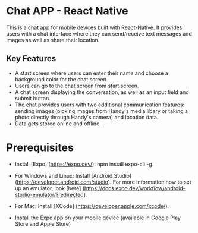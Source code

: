 # Chat APP - React Native

This is a chat app for mobile devices built with React-Native. It provides users with a chat interface where they can send/receive text messages and images as well as share their location.

## Key Features
- A start screen where users can enter their name and choose a background color for the chat screen.
- Users can go to the chat screen from start screen.
- A chat screen displaying the conversation, as well as an input field and submit button.
- The chat provides users with two additional communication features: sending images (picking images from Handy's media libary or taking a photo directly through Handy's camera) and location data.
- Data gets stored online and offline.

# Prerequisites
- Install [Expo] (https://expo.dev/): npm install expo-cli -g.

- For Windows and Linux: Install [Android Studio] (https://developer.android.com/studio).
  For more information how to set up an emulator, look [here] (https://docs.expo.dev/workflow/android-studio-emulator/?redirected).

- For Mac: Install [XCode] (https://developer.apple.com/xcode/).

- Install the Expo app on your mobile device (available in Google Play Store and Apple Store)
